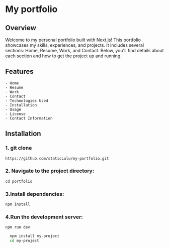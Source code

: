 
# My portfolio

## Overview
Welcome to my personal portfolio built with Next.js! This portfolio showcases my skills, experiences, and projects. It includes several sections: Home, Resume, Work, and Contact. Below, you'll find details about each section and how to get the project up and running.

## Features
    - Home
    - Resume
    - Work
    - Contact
    - Technologies Used
    - Installation
    - Usage
    - License
    - Contact Information


## Installation

### 1. git clone
    https://github.com/staticLulu/my-portfolio.git

### 2. Navigate to the project directory:
    cd portfolio

### 3.Install dependencies:
    npm install

### 4.Run the development server:
    npm run dev

```bash
  npm install my-project
  cd my-project
```
    
